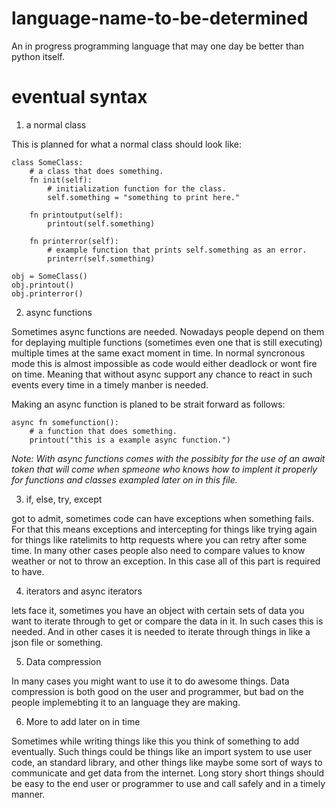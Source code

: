 # language-name-to-be-determined
An in progress programming language that may one day be better than python itself.

# eventual syntax

1. a normal class

This is planned for what a normal class should look like:


    class SomeClass:
        # a class that does something.
        fn init(self):
            # initialization function for the class.
            self.something = "something to print here."

        fn printoutput(self):
            printout(self.something)

        fn printerror(self):
            # example function that prints self.something as an error.
            printerr(self.something)

    obj = SomeClass()
    obj.printout()
    obj.printerror()


2. async functions

Sometimes async functions are needed. Nowadays people depend on them for deplaying multiple functions (sometimes even one that is still executing) multiple times at the same exact moment in time. In normal syncronous mode this is almost impossible as code would either deadlock or wont fire on time. Meaning that without async support any chance to react in such events every time in a timely manber is needed.

Making an async function is planed to be strait forward as follows:

    async fn somefunction():
        # a function that does something.
        printout("this is a example async function.")


*Note: With async functions comes with the possibity for the use of an await token that will come when spmeone who knows how to implent it properly for functions and classes exampled later on in this file.*

3. if, else, try, except

got to admit, sometimes code can have exceptions when something fails. For that this means exceptions and intercepting for things like trying again for things like ratelimits to http requests where you can retry after some time. In many other cases people also need to compare values to know weather or not to throw an exception. In this case all of this part is required to have.

4. iterators and async iterators

lets face it, sometimes you have an object with certain sets of data you want to iterate through to get or compare the data in it. In such cases this is needed. And in other cases it is needed to iterate through things in like a json file or something.

5. Data compression

In many cases you might want to use it to do awesome things. Data compression is both good on the user and programmer, but bad on the people implemebting it to an language they are making.

6. More to add later on in time

Sometimes while writing things like this you think of something to add eventually. Such things could be things like an import system to use user code, an standard library, and other things like maybe some sort of ways to communicate and get data from the internet. Long story short things should be easy to the end user or programmer to use and call safely and in a timely manner.
